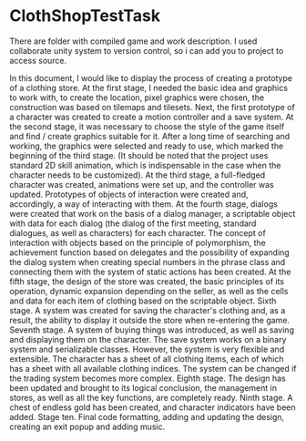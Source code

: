 # ClothShopTestTask
There are folder with compiled game and work description. I used collaborate unity system to version control, so i can add you to project to access source.

In this document, I would like to display the process of creating a prototype of a clothing store.
At the first stage, I needed the basic idea and graphics to work with, to create the location, pixel graphics were chosen, the construction was based on tilemaps and tilesets. Next, the first prototype of a character was created to create a motion controller and a save system.
At the second stage, it was necessary to choose the style of the game itself and find / create graphics suitable for it. After a long time of searching and working, the graphics were selected and ready to use, which marked the beginning of the third stage. (It should be noted that the project uses standard 2D skill animation, which is indispensable in the case when the character needs to be customized).
At the third stage, a full-fledged character was created, animations were set up, and the controller was updated. Prototypes of objects of interaction were created and, accordingly, a way of interacting with them.
At the fourth stage, dialogs were created that work on the basis of a dialog manager, a scriptable object with data for each dialog (the dialog of the first meeting, standard dialogues, as well as characters) for each character. The concept of interaction with objects based on the principle of polymorphism, the achievement function based on delegates and the possibility of expanding the dialog system when creating special numbers in the phrase class and connecting them with the system of static actions has been created.
At the fifth stage, the design of the store was created, the basic principles of its operation, dynamic expansion depending on the seller, as well as the cells and data for each item of clothing based on the scriptable object.
Sixth stage. A system was created for saving the character's clothing and, as a result, the ability to display it outside the store when re-entering the game.
Seventh stage. A system of buying things was introduced, as well as saving and displaying them on the character. The save system works on a binary system and serializable classes. However, the system is very flexible and extensible. The character has a sheet of all clothing items, each of which has a sheet with all available clothing indices. The system can be changed if the trading system becomes more complex.
Eighth stage. The design has been updated and brought to its logical conclusion, the management in stores, as well as all the key functions, are completely ready.
Ninth stage. A chest of endless gold has been created, and character indicators have been added.
Stage ten. Final code formatting, adding and updating the design, creating an exit popup and adding music.
